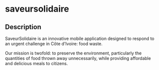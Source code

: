 # saveursolidaire

## Description

SaveurSolidaire is an innovative mobile application designed to respond to an urgent challenge in Côte d'Ivoire: food waste.

Our mission is twofold: to preserve the environment, particularly the quantities of food thrown away unnecessarily, while providing affordable and delicious meals to citizens.
